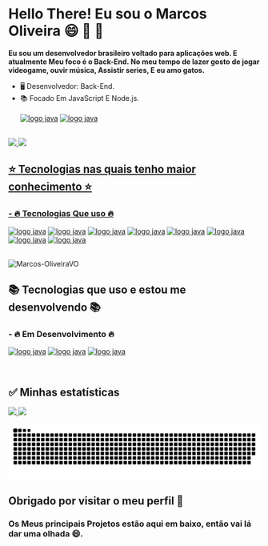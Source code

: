
# Hello There! Eu sou o Marcos Oliveira :smile: :space_invader: :doughnut:

__Eu sou um desenvolvedor brasileiro voltado para aplicações web. E atualmente Meu foco é o Back-End. No meu tempo de lazer gosto de jogar videogame, ouvir música, Assistir series, E eu amo gatos.__

- 🖥️ Desenvolvedor: Back-End.
- 📚 Focado Em JavaScript E Node.js. <br> <br>
  [![logo java](https://img.shields.io/badge/JavaScript-ED8B00?style=for-the-badge&logo=JavaScript&logoColor=white)](#)
 [![logo java](https://img.shields.io/badge/Node-ED8B00?style=for-the-badge&logo=node.js&logoColor=white)](#)
<br>


<div>
  
  <a href="https://github.com/Marcos-OliveiraVO">
  <img height="180em" src="https://github-readme-stats.vercel.app/api?username=Marcos-OliveiraVO&show_icons=true&theme=dracula&include_all_commits=true&count_private=true"/>
  <img height="180em" src="https://github-readme-stats.vercel.app/api/top-langs/?username=Marcos-OliveiraVO&layout=compact&langs_count=7&theme=dracula"/>

</div>
  

## :star: Tecnologias nas quais tenho maior conhecimento :star: ##

  
<div style="display: inline_block">
  <h3>- 🔥 Tecnologias Que uso 🔥 </h3>
  
[![logo java](https://img.shields.io/badge/Node-ED8B00?style=for-the-badge&logo=node.js&logoColor=white)](#)
[![logo java](https://img.shields.io/badge/JavaScript-ED8B00?style=for-the-badge&logo=JavaScript&logoColor=white)](#)
[![logo java](https://img.shields.io/badge/HTML-ED8B00?style=for-the-badge&logo=HTML5&logoColor=white)](#)
[![logo java](https://img.shields.io/badge/Express-ED8B00?style=for-the-badge&logo=Express&logoColor=white)](#)
[![logo java](https://img.shields.io/badge/Socket.io-ED8B00?style=for-the-badge&logo=Socket.io&logoColor=white)](#)
[![logo java](https://img.shields.io/badge/MongoDB-ED8B00?style=for-the-badge&logo=mongodb&logoColor=white)](#)
[![logo java](https://img.shields.io/badge/Git-ED8B00?style=for-the-badge&logo=Git&logoColor=white)](#)
[![logo java](https://img.shields.io/badge/EJS-ED8B00?style=for-the-badge&logo=EmbeddedJavaScripttemplating&logoColor=white)](#)

  
  
  <br>
  <img src="https://komarev.com/ghpvc/?username=Marcos-OliveiraVO&color=green" alt="Marcos-OliveiraVO" />

 ## :books: Tecnologias que uso e estou me desenvolvendo 📚 ##
 
  <h3> - 🔥 Em Desenvolvimento 🔥 </h3>
  
  [![logo java](https://img.shields.io/badge/React-ED8B00?style=for-the-badge&logo=React&logoColor=white)](#)
  [![logo java](https://img.shields.io/badge/redux-ED8B00?style=for-the-badge&logo=redux&logoColor=white)](#)
  [![logo java](https://img.shields.io/badge/docker-ED8B00?style=for-the-badge&logo=docker&logoColor=white)](#)
</div>
  <br>
 
## :white_check_mark: Minhas estatísticas ##
   <a href = "mailto:MarcosOliveira.rd@gmail.com"><img src="https://img.shields.io/badge/-Gmail-%23333?style=for-the-badge&logo=gmail&logoColor=white" target="_blank">
  <a href="https://www.linkedin.com/in/marcos-oliveira-a5b676236/" target="_blank"><img src="https://img.shields.io/badge/-LinkedIn-%230077B5?style=for-the-badge&logo=linkedin&logoColor=white" target="_blank"></a> 
  </a>

![Snake animation](https://github.com/Marcos-OliveiraVO/Marcos-OliveiraVO/blob/output/github-contribution-grid-snake.svg)
## Obrigado por visitar o meu perfil :wave:

### Os Meus principais Projetos estão aqui em baixo, então vai lá dar uma olhada 😄.
